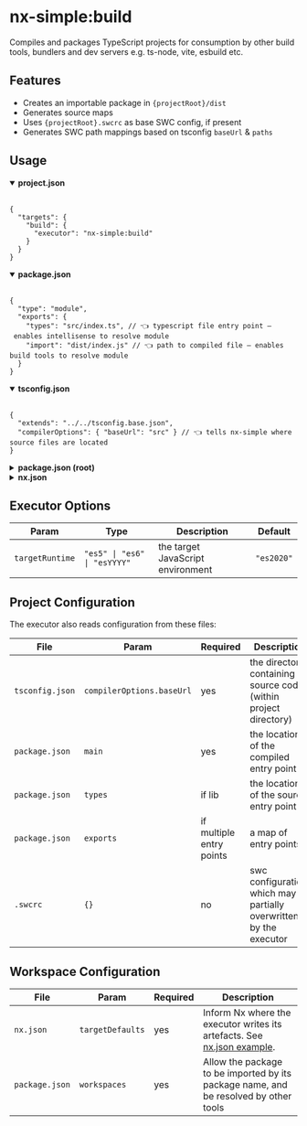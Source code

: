 # nx-simple:build

Compiles and packages TypeScript projects for consumption by other build tools, bundlers and dev servers e.g. ts-node, vite, esbuild etc.

## Features

- Creates an importable package in `{projectRoot}/dist`
- Generates source maps
- Uses `{projectRoot}.swcrc` as base SWC config, if present
- Generates SWC path mappings based on tsconfig `baseUrl` & `paths`

## Usage

<details open> 
<summary><strong>project.json</strong></summary>
<br />

```jsonc
{
  "targets": {
    "build": {
      "executor": "nx-simple:build"
    }
  }
}
```

</details>

<details open> 
<summary><strong>package.json</strong></summary>
<br />

```jsonc
{
  "type": "module",
  "exports": {
    "types": "src/index.ts", // 👈 typescript file entry point – enables intellisense to resolve module
    "import": "dist/index.js" // 👈 path to compiled file – enables build tools to resolve module
  }
}
```

</details>

<details open> 
<summary ><strong>tsconfig.json</strong></summary>
<br />

```jsonc
{
  "extends": "../../tsconfig.base.json",
  "compilerOptions": { "baseUrl": "src" } // 👈 tells nx-simple where source files are located
}
```

</details>

<details> 
<summary><strong>package.json (root)</strong></summary>
<br />

```jsonc
// Setting up workspaces ensure that other tools can import your projects.
{
  "workspaces": ["packages/**"]
}
```

</details>

<details> 
<summary><strong>nx.json</strong></summary>
<br />

```jsonc
{
  "namedInputs": {
    "default": ["{projectRoot}/**/*"]
  },
  "targetDefaults": {
    "nx-simple:build": {
      "inputs": ["default"],
      "outputs": ["{projectRoot}/dist"]
    }
  },
  "build": {
    "dependsOn": ["^build"]
  }
}
```

</details>

## Executor Options

| Param           | Type                         | Description                       | Default    |
| --------------- | ---------------------------- | --------------------------------- | ---------- |
| `targetRuntime` | `"es5" \| "es6" \| "esYYYY"` | the target JavaScript environment | `"es2020"` |

## Project Configuration

The executor also reads configuration from these files:

| File            | Param                     | Required                 | Description                                                           |
| --------------- | ------------------------- | ------------------------ | --------------------------------------------------------------------- |
| `tsconfig.json` | `compilerOptions.baseUrl` | yes                      | the directory containing source code (within project directory)       |
| `package.json`  | `main`                    | yes                      | the location of the compiled entry point                              |
| `package.json`  | `types`                   | if lib                   | the location of the source entry point                                |
| `package.json`  | `exports`                 | if multiple entry points | a map of entry points                                                 |
| `.swcrc`        | `{}`                      | no                       | swc configuration, which may be partially overwritten by the executor |

## Workspace Configuration

| File           | Param            | Required | Description                                                                          |
| -------------- | ---------------- | -------- | ------------------------------------------------------------------------------------ |
| `nx.json`      | `targetDefaults` | yes      | Inform Nx where the executor writes its artefacts. See [nx.json example](#nxjson).   |
| `package.json` | `workspaces`     | yes      | Allow the package to be imported by its package name, and be resolved by other tools |
